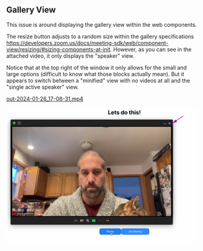 ## Gallery View

This issue is around displaying the gallery view within the web components.

The resize button adjusts to a random size within the gallery specifications https://developers.zoom.us/docs/meeting-sdk/web/component-view/resizing/#sizing-components-at-init. However, as you can see in the attached video, it only displays the "speaker" view.

Notice that at the top right of the window it only allows for the small and large options (difficult to know what those blocks actually mean).  But it appears to switch between a "minified" view with no videos at all and the "single active speaker" view.

[out-2024-01-26_17-08-31.mp4](out-2024-01-26_17-08-31.mp4)

![Sizes.png](Sizes.png)
